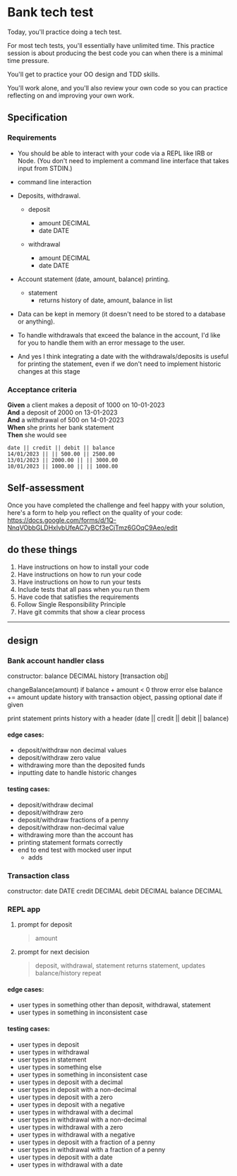 # Bank tech test

Today, you'll practice doing a tech test.

For most tech tests, you'll essentially have unlimited time. This practice session is about producing the best code you can when there is a minimal time pressure.

You'll get to practice your OO design and TDD skills.

You'll work alone, and you'll also review your own code so you can practice reflecting on and improving your own work.

## Specification

### Requirements

-   You should be able to interact with your code via a REPL like IRB or Node. (You don't need to implement a command line interface that takes input from STDIN.)

*   command line interaction

-   Deposits, withdrawal.

    -   deposit

        -   amount DECIMAL
        -   date DATE

    -   withdrawal
        -   amount DECIMAL
        -   date DATE

-   Account statement (date, amount, balance) printing.

    -   statement
        -   returns history of date, amount, balance in list

-   Data can be kept in memory (it doesn't need to be stored to a database or anything).

-   To handle withdrawals that exceed the balance in the account, I'd like for you to handle them with an error message to the user.
-   And yes I think integrating a date with the withdrawals/deposits is useful for printing the statement, even if we don't need to implement historic changes at this stage

### Acceptance criteria

**Given** a client makes a deposit of 1000 on 10-01-2023  
**And** a deposit of 2000 on 13-01-2023  
**And** a withdrawal of 500 on 14-01-2023  
**When** she prints her bank statement  
**Then** she would see

```
date || credit || debit || balance
14/01/2023 || || 500.00 || 2500.00
13/01/2023 || 2000.00 || || 3000.00
10/01/2023 || 1000.00 || || 1000.00
```

## Self-assessment

Once you have completed the challenge and feel happy with your solution, here's a form to help you reflect on the quality of your code: https://docs.google.com/forms/d/1Q-NnqVObbGLDHxlvbUfeAC7yBCf3eCjTmz6GOqC9Aeo/edit

## do these things

1. Have instructions on how to install your code
2. Have instructions on how to run your code
3. Have instructions on how to run your tests
4. Include tests that all pass when you run them
5. Have code that satisfies the requirements
6. Follow Single Responsibility Principle
7. Have git commits that show a clear process

---

## design

### Bank account handler class

constructor:
balance DECIMAL
history [transaction obj]

changeBalance(amount)
if balance + amount < 0 throw error
else balance += amount
update history with transaction object, passing optional date if given

print statement
prints history with a header (date || credit || debit || balance)

#### edge cases:

-   deposit/withdraw non decimal values
-   deposit/withdraw zero value
-   withdrawing more than the deposited funds
-   inputting date to handle historic changes

#### testing cases:

-   deposit/withdraw decimal
-   deposit/withdraw zero
-   deposit/withdraw fractions of a penny
-   deposit/withdraw non-decimal value
-   withdrawing more than the account has
-   printing statement formats correctly
-   end to end test with mocked user input
    -   adds

### Transaction class

constructor:
date DATE
credit DECIMAL
debit DECIMAL
balance DECIMAL

### REPL app

1.  prompt for deposit
    > amount
2.  prompt for next decision
    > deposit, withdrawal, statement
        returns statement, updates balance/history
    repeat

#### edge cases:

-   user types in something other than deposit, withdrawal, statement
-   user types in something in inconsistent case

#### testing cases:

-   user types in deposit
-   user types in withdrawal
-   user types in statement
-   user types in something else
-   user types in something in inconsistent case
-   user types in deposit with a decimal
-   user types in deposit with a non-decimal
-   user types in deposit with a zero
-   user types in deposit with a negative
-   user types in withdrawal with a decimal
-   user types in withdrawal with a non-decimal
-   user types in withdrawal with a zero
-   user types in withdrawal with a negative
-   user types in deposit with a fraction of a penny
-   user types in withdrawal with a fraction of a penny
-   user types in deposit with a date
-   user types in withdrawal with a date
